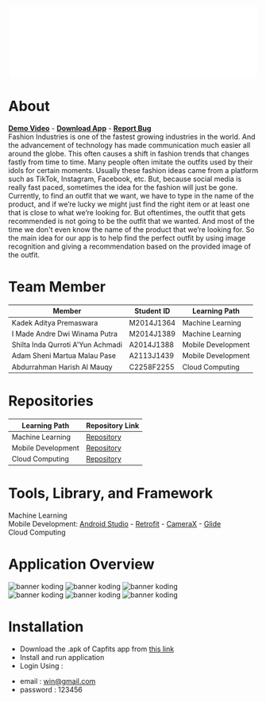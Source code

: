 <p align="center">
<img alt="banner koding" align="center" src="https://github.com/Ayam-Goreng-Enak/.github/blob/main/profile/capfits%20logo.png">
</p>

# About
**[Demo Video](https://drive.google.com/file/d/1ucqhN7NXnOv2E-HjTrIVXIPn5Zl0KJfv/view?usp=sharing)** - <a href="https://drive.google.com/file/d/1wB3_ZNDDJStlfH9ze2Of3fUCCbDJIOY3/view?usp=sharing"><strong>Download App</strong></a> - <a href="soon"><strong>Report Bug</strong></a><br>
Fashion Industries is one of the fastest growing industries in the world. And the advancement of technology has made communication much easier all around the globe. This often causes a shift in fashion trends that changes fastly from time to time. Many people often imitate the outfits used by their idols for certain moments. Usually these fashion ideas came from a platform such as TikTok, Instagram, Facebook, etc. But, because social media is really fast paced, sometimes the idea for the fashion will just be gone. Currently, to find an outfit that we want, we have to type in the name of the product, and if we’re lucky we might just find the right item or at least one that is close to what we’re looking for. But oftentimes, the outfit that gets recommended is not going to be the outfit that we wanted. And most of the time we don't even know the name of the product that we’re looking for. So the main idea for our app is to help find the perfect outfit by using image recognition and giving a recommendation based on the provided image of the outfit.

# Team Member
| Member                            | Student ID | Learning Path      |
| --------------------------------- | ---------- | ------------------ | 
| Kadek Aditya Premaswara           | M2014J1364 | Machine Learning   | 
| I Made Andre Dwi Winama Putra     | M2014J1389 | Machine Learning   |
| Shilta Inda Qurroti A'Yun Achmadi | A2014J1388 | Mobile Development |
| Adam Sheni Martua Malau Pase      | A2113J1439 | Mobile Development |
| Abdurrahman Harish Al Mauqy       | C2258F2255 | Cloud Computing    |

# Repositories
| Learning Path      | Repository Link                                              | 
| ------------------ | ------------------------------------------------------------ |  
| Machine Learning   | [Repository](https://github.com/capfits-id/capfits-mobile)   | 
| Mobile Development | [Repository](https://github.com/capfits-id/capfits-mobile)   |                                 
| Cloud Computing    | [Repository](https://github.com/capfits-id/localhostBackend) | 

# Tools, Library, and Framework
Machine Learning
<br>
Mobile Development: [Android Studio](https://developer.android.com/studio?hl=id&gclid=CjwKCAjwnZaVBhA6EiwAVVyv9JSS0SEEJd47FseFLnMhrv_HtIG1YPXjmly84xfm0ehY0eixI0hkJBoC5AYQAvD_BwE&gclsrc=aw.ds) - [Retrofit](https://square.github.io/retrofit/) - [CameraX](https://developer.android.com/training/camerax?hl=id) - [Glide](https://github.com/bumptech/glide)
<br>
Cloud Computing

# Application Overview
<p>
<img alt="banner koding" width="200px" src="https://media.giphy.com/media/8hXwXbL9nneSaoy3AZ/giphy.gif">
<img alt="banner koding" width="200px" src="https://media.giphy.com/media/kylgzxBJ914B4tjMXL/giphy.gif">
<img alt="banner koding" width="200px" src="https://media.giphy.com/media/2GH6AUDgZjj9dRJwxK/giphy.gif"><br>
<img alt="banner koding" width="200px" src="https://media.giphy.com/media/9Htxg7Zd49Ru5c1Eaj/giphy.gif">
<img alt="banner koding" width="200px" src="https://media.giphy.com/media/PwfZrumrYuEWtKjlN3/giphy.gif">
<img alt="banner koding" width="200px" src="https://media.giphy.com/media/7IvN6IZBPDCUId2f20/giphy.gif"> 
</p>

# Installation
- Download the .apk of Capfits app from [this link](https://drive.google.com/file/d/1wB3_ZNDDJStlfH9ze2Of3fUCCbDJIOY3/view?usp=sharing)
- Install and run application
- Login Using :
* email     : win@gmail.com
* password  : 123456
